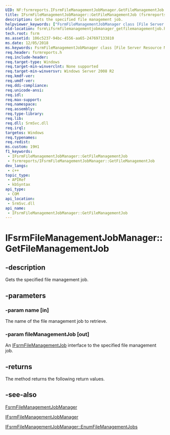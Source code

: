 ```yaml
---
UID: NF:fsrmreports.IFsrmFileManagementJobManager.GetFileManagementJob
title: IFsrmFileManagementJobManager::GetFileManagementJob (fsrmreports.h)
description: Gets the specified file management job.
helpviewer_keywords: ["FsrmFileManagementJobManager class [File Server Resource Manager]","GetFileManagementJob method","GetFileManagementJob","GetFileManagementJob method [File Server Resource Manager]","GetFileManagementJob method [File Server Resource Manager]","FsrmFileManagementJobManager class","GetFileManagementJob method [File Server Resource Manager]","IFsrmFileManagementJobManager interface","IFsrmFileManagementJobManager interface [File Server Resource Manager]","GetFileManagementJob method","IFsrmFileManagementJobManager.GetFileManagementJob","IFsrmFileManagementJobManager::GetFileManagementJob","fs.ifsrmfilemanagementjobmanager_getfilemanagementjob","fsrm.ifsrmfilemanagementjobmanager_getfilemanagementjob","fsrmreports/IFsrmFileManagementJobManager::GetFileManagementJob"]
old-location: fsrm\ifsrmfilemanagementjobmanager_getfilemanagementjob.htm
tech.root: fsrm
ms.assetid: 106c5237-94bc-4556-aa65-247697133810
ms.date: 12/05/2018
ms.keywords: FsrmFileManagementJobManager class [File Server Resource Manager],GetFileManagementJob method, GetFileManagementJob, GetFileManagementJob method [File Server Resource Manager], GetFileManagementJob method [File Server Resource Manager],FsrmFileManagementJobManager class, GetFileManagementJob method [File Server Resource Manager],IFsrmFileManagementJobManager interface, IFsrmFileManagementJobManager interface [File Server Resource Manager],GetFileManagementJob method, IFsrmFileManagementJobManager.GetFileManagementJob, IFsrmFileManagementJobManager::GetFileManagementJob, fs.ifsrmfilemanagementjobmanager_getfilemanagementjob, fsrm.ifsrmfilemanagementjobmanager_getfilemanagementjob, fsrmreports/IFsrmFileManagementJobManager::GetFileManagementJob
req.header: fsrmreports.h
req.include-header: 
req.target-type: Windows
req.target-min-winverclnt: None supported
req.target-min-winversvr: Windows Server 2008 R2
req.kmdf-ver: 
req.umdf-ver: 
req.ddi-compliance: 
req.unicode-ansi: 
req.idl: 
req.max-support: 
req.namespace: 
req.assembly: 
req.type-library: 
req.lib: 
req.dll: SrmSvc.dll
req.irql: 
targetos: Windows
req.typenames: 
req.redist: 
ms.custom: 19H1
f1_keywords:
 - IFsrmFileManagementJobManager::GetFileManagementJob
 - fsrmreports/IFsrmFileManagementJobManager::GetFileManagementJob
dev_langs:
 - c++
topic_type:
 - APIRef
 - kbSyntax
api_type:
 - COM
api_location:
 - SrmSvc.dll
api_name:
 - IFsrmFileManagementJobManager::GetFileManagementJob
---
```


# IFsrmFileManagementJobManager::GetFileManagementJob


## -description

Gets the specified file management job.

## -parameters

### -param name [in]

The name of the file management job to retrieve.

### -param fileManagementJob [out]

An <a href="/previous-versions/windows/desktop/api/fsrmreports/nn-fsrmreports-ifsrmfilemanagementjob">IFsrmFileManagementJob</a> interface to the specified file management job.

## -returns

The method returns the following return values.

## -see-also

<a href="/previous-versions/windows/desktop/fsrm/fsrmfilemanagementjobmanager">FsrmFileManagementJobManager</a>



<a href="/previous-versions/windows/desktop/api/fsrmreports/nn-fsrmreports-ifsrmfilemanagementjobmanager">IFsrmFileManagementJobManager</a>



<a href="/previous-versions/windows/desktop/api/fsrmreports/nf-fsrmreports-ifsrmfilemanagementjobmanager-enumfilemanagementjobs">IFsrmFileManagementJobManager::EnumFileManagementJobs</a>

